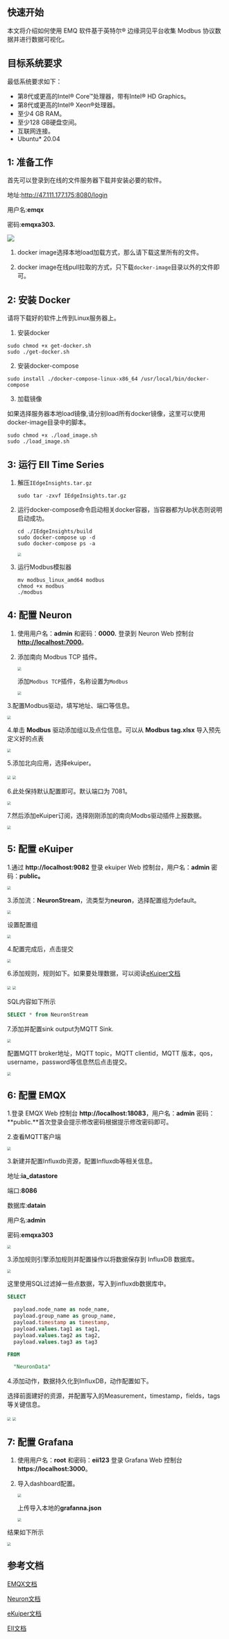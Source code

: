 ## 快速开始

本文将介绍如何使用 EMQ 软件基于英特尔® 边缘洞见平台收集 Modbus 协议数据并进行数据可视化。

## 目标系统要求

最低系统要求如下：

- 第8代或更高的Intel® Core™处理器，带有Intel® HD Graphics。
- 第8代或更高的Intel® Xeon®处理器。
- 至少4 GB RAM。
- 至少128 GB硬盘空间。
- 互联网连接。
- Ubuntu* 20.04

## 1: 准备工作

首先可以登录到在线的文件服务器下载并安装必要的软件。

地址:http://47.111.177.175:8080/login

用户名:**emqx**

密码:**emqxa303.**

![](../img/2.png)

1. docker image选择本地load加载方式，那么请下载这里所有的文件。

   

2. docker image在线pull拉取的方式，只下载`docker-image`目录以外的文件即可。

## 2: 安装 Docker

请将下载好的软件上传到Linux服务器上。

1. 安装docker

~~~shell
sudo chmod +x get-docker.sh
sudo ./get-docker.sh
~~~

2. 安装docker-compose

~~~shell
sudo install ./docker-compose-linux-x86_64 /usr/local/bin/docker-compose
~~~

3. 加载镜像

如果选择服务器本地load镜像,请分别load所有docker镜像，这里可以使用docker-image目录中的脚本。

~~~shell
sudo chmod +x ./load_image.sh
sudo ./load_image.sh
~~~

## 3: 运行 EII Time Series

1. 解压`IEdgeInsights.tar.gz`

    ~~~shell
    sudo tar -zxvf IEdgeInsights.tar.gz
    ~~~

2. 运行docker-compose命令启动相关docker容器，当容器都为Up状态则说明启动成功。

   ~~~shell
   cd ./IEdgeInsights/build
   sudo docker-compose up -d
   sudo docker-compose ps -a
   ~~~

   <img src="../img/3.png" style="zoom:50%;" />

4. 运行Modbus模拟器

   ~~~shell
   mv modbus_linux_amd64 modbus
   chmod +x modbus 
   ./modbus
   ~~~

## 4: 配置 Neuron 

1. 使用用户名：**admin** 和密码：**0000.** 登录到 Neuron Web 控制台 **[http://localhost:7000](http://localhost:7000/)**。

2. 添加南向 Modbus TCP 插件。

   <img src="../img/4.png" style="zoom:50%;" />
   
   添加`Modbus TCP`插件，名称设置为`Modbus`
   
   <img src="../img/5.png" style="zoom:50%;" />

3.配置Modbus驱动，填写地址、端口等信息。

<img src="../img/6.png" style="zoom:50%;" />

4.单击 **Modbus** 驱动添加组以及点位信息。可以从 **Modbus tag.xlsx** 导入预先定义好的点表

<img src="../img/7.png" style="zoom:50%;" />

5.添加北向应用，选择ekuiper。

<img src="../img/8.png" style="zoom:50%;" />



<img src="../img/9.png" style="zoom:50%;" />

6.此处保持默认配置即可。默认端口为 7081。

<img src="../img/10.png" style="zoom:50%;" />

7.然后添加eKuiper订阅，选择刚刚添加的南向Modbs驱动插件上报数据。

<img src="../img/11.png" style="zoom:50%;" />

## 5: 配置 eKuiper

1.通过 **http://localhost:9082** 登录 ekuiper Web 控制台，用户名：**admin** 密码：**public。**

<img src="../img/12.png" style="zoom:50%;" />

3.添加流：**NeuronStream**，流类型为**neuron**，选择配置组为default。

<img src="../img/13.png" style="zoom:50%;" />

设置配置组

<img src="../img/14.png" style="zoom:50%;" />

4.配置完成后，点击提交

<img src="../img/15.png" style="zoom:50%;" />

6.添加规则，规则如下。如果要处理数据，可以阅读[eKuiper文档](https://ekuiper.org/docs/zh/latest/)

<img src="../img/16.png" style="zoom:50%;" />

<img src="../img/17.png" style="zoom:50%;" />

SQL内容如下所示

~~~sql
SELECT * from NeuronStream
~~~

7.添加并配置sink output为MQTT Sink.

<img src="../img/18.png" style="zoom:50%;" />

配置MQTT broker地址，MQTT topic，MQTT clientid，MQTT 版本，qos，username，password等信息然后点击提交。

<img src="../img/19.png" style="zoom:50%;" />

## 6: 配置 EMQX

1.登录 EMQX Web 控制台 **http://localhost:18083**，用户名：**admin** 密码：**public.**首次登录会提示修改密码根据提示修改密码即可。

2.查看MQTT客户端

<img src="../img/20.png" style="zoom:50%;" />

3.新建并配置Influxdb资源，配置Influxdb等相关信息。

地址:**ia_datastore**

端口:**8086**

数据库:**datain**

用户名:**admin**

密码:**emqxa303**

<img src="../img/21.png" style="zoom:50%;" />

3.添加规则引擎添加规则并配置操作以将数据保存到 InfluxDB 数据库。

<img src="../img/22.png" style="zoom:50%;" />

这里使用SQL过滤掉一些点数据，写入到influxdb数据库中。

~~~sql
SELECT

  payload.node_name as node_name,
  payload.group_name as group_name,
  payload.timestamp as timestamp,
  payload.values.tag1 as tag1,
  payload.values.tag2 as tag2,
  payload.values.tag3 as tag3

FROM

  "NeuronData"

~~~

4.添加动作，数据持久化到InfluxDB，动作配置如下。

选择前面建好的资源，并配置写入的Measurement，timestamp，fields，tags等关键信息。

<img src="../img/23.png" style="zoom:50%;" />

<img src="../img/24.png" style="zoom:50%;" />

## 7: 配置 Grafana

1. 使用用户名：**root** 和密码：**eii123** 登录 Grafana Web 控制台 **https://localhost:3000**。

2. 导入dashboard配置。

   <img src="../img/25.png" style="zoom:50%;" />
   
   上传导入本地的**grafanna.json**

   <img src="../img/26.png" style="zoom:50%;" />

结果如下所示

<img src="../img/27.png" style="zoom:50%;" />

## 参考文档

[EMQX文档](https://docs.emqx.com/zh/enterprise/v4.4/)

[Neuron文档](https://neugates.io/docs/zh/latest/)

[eKuiper文档](https://ekuiper.org/docs/zh/latest/)

[EII文档](https://eiidocs.intel.com/)

